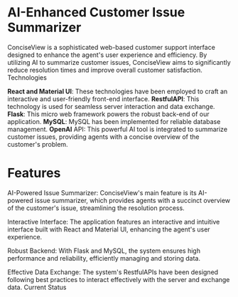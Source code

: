 # AI-Enhanced Customer Issue Summarizer

ConciseView is a sophisticated web-based customer support interface designed to enhance the agent's user experience and efficiency. By utilizing AI to summarize customer issues, ConciseView aims to significantly reduce resolution times and improve overall customer satisfaction.
Technologies

**React and Material UI**: These technologies have been employed to craft an interactive and user-friendly front-end interface.
**RestfulAPI**: This technology is used for seamless server interaction and data exchange.
**Flask**: This micro web framework powers the robust back-end of our application.
**MySQL**: MySQL has been implemented for reliable database management.
**OpenAI** API: This powerful AI tool is integrated to summarize customer issues, providing agents with a concise overview of the customer's problem.

# Features

AI-Powered Issue Summarizer: ConciseView's main feature is its AI-powered issue summarizer, which provides agents with a succinct overview of the customer's issue, streamlining the resolution process.

Interactive Interface: The application features an interactive and intuitive interface built with React and Material UI, enhancing the agent's user experience.

Robust Backend: With Flask and MySQL, the system ensures high performance and reliability, efficiently managing and storing data.

Effective Data Exchange: The system's RestfulAPIs have been designed following best practices to interact effectively with the server and exchange data.
Current Status
